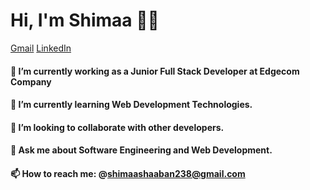 #  Hi, I'm Shimaa 👩‍💻
[Gmail](shimaashaaban238@gmail.com) [LinkedIn](www.linkedin.com/in/shimaa-shaaban-83a56718b)

####  🔭 I’m currently working as a Junior Full Stack Developer at Edgecom Company
####  🌱 I’m currently learning Web Development Technologies.
####  👯 I’m looking to collaborate with other developers.
####  💬 Ask me about Software Engineering and Web Development.
####  📫 How to reach me: @shimaashaaban238@gmail.com

